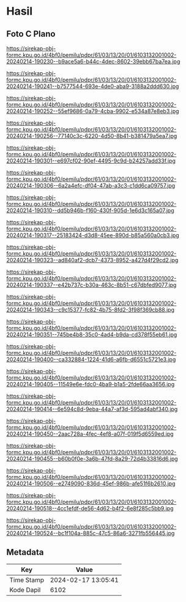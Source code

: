 # Hasil

## Foto C Plano

https://sirekap-obj-formc.kpu.go.id/4bf0/pemilu/pdpr/61/03/13/20/01/6103132001002-20240214-190230--b9ace5a6-b44c-4dec-8602-39ebb67ba7ea.jpg

https://sirekap-obj-formc.kpu.go.id/4bf0/pemilu/pdpr/61/03/13/20/01/6103132001002-20240214-190241--b7577544-693e-4de0-aba9-3188a2ddd630.jpg

https://sirekap-obj-formc.kpu.go.id/4bf0/pemilu/pdpr/61/03/13/20/01/6103132001002-20240214-190252--55ef9686-0a79-4cba-9902-e534a87e8eb3.jpg

https://sirekap-obj-formc.kpu.go.id/4bf0/pemilu/pdpr/61/03/13/20/01/6103132001002-20240214-190256--77140c3c-6220-4d50-8b41-b381479a5ea7.jpg

https://sirekap-obj-formc.kpu.go.id/4bf0/pemilu/pdpr/61/03/13/20/01/6103132001002-20240214-190301--e697cf02-90ef-4495-9c9d-b24257add33f.jpg

https://sirekap-obj-formc.kpu.go.id/4bf0/pemilu/pdpr/61/03/13/20/01/6103132001002-20240214-190306--6a2a4efc-df04-47ab-a3c3-c1dd6ca09757.jpg

https://sirekap-obj-formc.kpu.go.id/4bf0/pemilu/pdpr/61/03/13/20/01/6103132001002-20240214-190310--dd5b946b-f160-430f-905d-1e6d3c165a07.jpg

https://sirekap-obj-formc.kpu.go.id/4bf0/pemilu/pdpr/61/03/13/20/01/6103132001002-20240214-190317--25183424-d3d8-45ee-890d-b85a560a0cb3.jpg

https://sirekap-obj-formc.kpu.go.id/4bf0/pemilu/pdpr/61/03/13/20/01/6103132001002-20240214-190323--ad840af2-dcb7-4373-8952-a427d4f29cd2.jpg

https://sirekap-obj-formc.kpu.go.id/4bf0/pemilu/pdpr/61/03/13/20/01/6103132001002-20240214-190337--e42b737c-b30a-463c-8b51-c67dbfed9077.jpg

https://sirekap-obj-formc.kpu.go.id/4bf0/pemilu/pdpr/61/03/13/20/01/6103132001002-20240214-190343--c9c15377-fc82-4b75-8fd2-3f98f369cb88.jpg

https://sirekap-obj-formc.kpu.go.id/4bf0/pemilu/pdpr/61/03/13/20/01/6103132001002-20240214-190351--745be4b8-35c0-4ad4-b9da-cd378f55eb61.jpg

https://sirekap-obj-formc.kpu.go.id/4bf0/pemilu/pdpr/61/03/13/20/01/6103132001002-20240214-190400--ca332884-1224-41d6-a6fb-d6551c5721e3.jpg

https://sirekap-obj-formc.kpu.go.id/4bf0/pemilu/pdpr/61/03/13/20/01/6103132001002-20240214-190405--11549e6e-fdc0-4ba9-b1a5-2fde66aa3656.jpg

https://sirekap-obj-formc.kpu.go.id/4bf0/pemilu/pdpr/61/03/13/20/01/6103132001002-20240214-190414--6e594c8d-9eba-44a7-af3d-595ad4abf340.jpg

https://sirekap-obj-formc.kpu.go.id/4bf0/pemilu/pdpr/61/03/13/20/01/6103132001002-20240214-190450--2aac728a-4fec-4ef8-a07f-019f5d6559ed.jpg

https://sirekap-obj-formc.kpu.go.id/4bf0/pemilu/pdpr/61/03/13/20/01/6103132001002-20240214-190455--b60b0f0e-3a6b-47fd-8a29-72d4b33816d6.jpg

https://sirekap-obj-formc.kpu.go.id/4bf0/pemilu/pdpr/61/03/13/20/01/6103132001002-20240214-190506--e2749090-836d-45ef-986b-afe51f6b2610.jpg

https://sirekap-obj-formc.kpu.go.id/4bf0/pemilu/pdpr/61/03/13/20/01/6103132001002-20240214-190518--4cc1efdf-de56-4d62-b4f2-6e8f285c5bb9.jpg

https://sirekap-obj-formc.kpu.go.id/4bf0/pemilu/pdpr/61/03/13/20/01/6103132001002-20240214-190524--bc1f104a-885c-47c5-86a6-3271fb556445.jpg


## Metadata

| Key        | Value               |
| ---------- | ------------------- |
| Time Stamp | 2024-02-17 13:05:41 |
| Kode Dapil | 6102                |



